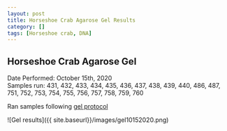 ```yaml
---
layout: post
title: Horseshoe Crab Agarose Gel Results
category: []
tags: [Horseshoe crab, DNA]
---
```

## Horseshoe Crab Agarose Gel
Date Performed: October 15th, 2020\
Samples run: 431, 432, 433, 434, 435, 436, 437, 438, 439, 440, 486, 487, 751, 752, 753, 754, 755, 756, 757, 758, 759, 760

Ran samples following [gel protocol](https://njameral.github.io/Ameral_Lab_Notebook/Horseshoe-Crab-Gel_Protocol/)

![Gel results]({{ site.baseurl}}/images/gel10152020.png)
